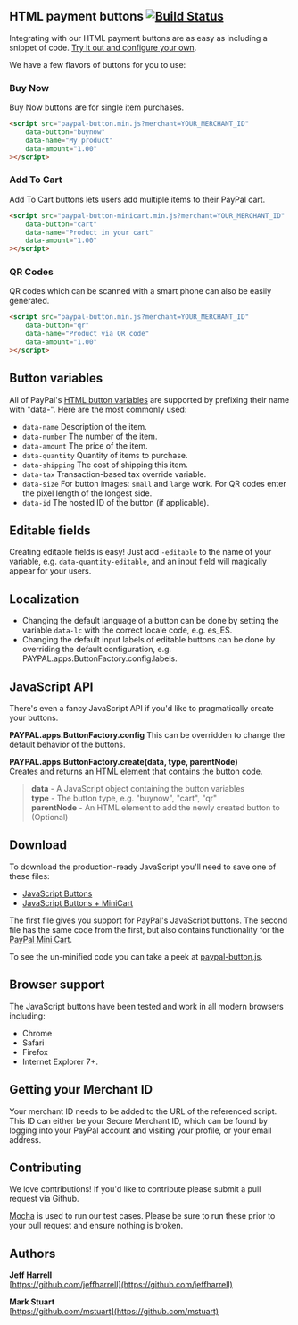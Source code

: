 ## HTML payment buttons [![Build Status](https://travis-ci.org/paypal/JavaScriptButtons.png)](https://travis-ci.org/paypal/JavaScriptButtons)

Integrating with our HTML payment buttons are as easy as including a snippet of code. [Try it out and configure your own](http://paypal.github.com/JavaScriptButtons/).

We have a few flavors of buttons for you to use:

### Buy Now
Buy Now buttons are for single item purchases.

```html
<script src="paypal-button.min.js?merchant=YOUR_MERCHANT_ID"
    data-button="buynow"
    data-name="My product"
    data-amount="1.00"
></script>
```


### Add To Cart
Add To Cart buttons lets users add multiple items to their PayPal cart.

```html
<script src="paypal-button-minicart.min.js?merchant=YOUR_MERCHANT_ID"
    data-button="cart"
    data-name="Product in your cart"
    data-amount="1.00"
></script>
```

### QR Codes
QR codes which can be scanned with a smart phone can also be easily generated.

```html
<script src="paypal-button.min.js?merchant=YOUR_MERCHANT_ID"
    data-button="qr"
    data-name="Product via QR code"
    data-amount="1.00"
></script>
```


## Button variables
All of PayPal's [HTML button variables](https://cms.paypal.com/us/cgi-bin/?cmd=_render-content&content_ID=developer/e_howto_html_Appx_websitestandard_htmlvariables) are supported by prefixing their name with "data-". Here are the most commonly used:

* `data-name` Description of the item.
* `data-number` The number of the item.
* `data-amount` The price of the item.
* `data-quantity` Quantity of items to purchase.
* `data-shipping` The cost of shipping this item.
* `data-tax` Transaction-based tax override variable.
* `data-size` For button images: `small` and `large` work. For QR codes enter the pixel length of the longest side.
* `data-id` The hosted ID of the button (if applicable).

## Editable fields
Creating editable fields is easy! Just add `-editable` to the name of your variable, e.g. `data-quantity-editable`, and an input field will magically appear for your users.


## Localization
* Changing the default language of a button can be done by setting the variable `data-lc` with the correct locale code, e.g. es_ES.
* Changing the default input labels of editable buttons can be done by overriding the default configuration, e.g. PAYPAL.apps.ButtonFactory.config.labels.


## JavaScript API
There's even a fancy JavaScript API if you'd like to pragmatically create your buttons.

**PAYPAL.apps.ButtonFactory.config**
This can be overridden to change the default behavior of the buttons.

**PAYPAL.apps.ButtonFactory.create(data, type, parentNode)**  
Creates and returns an HTML element that contains the button code. 
> **data** - A JavaScript object containing the button variables  
> **type** - The button type, e.g. "buynow", "cart", "qr"  
> **parentNode** - An HTML element to add the newly created button to (Optional)  


## Download
To download the production-ready JavaScript you'll need to save one of these files:

* [JavaScript Buttons](https://github.com/paypal/JavaScriptButtons/blob/master/dist/paypal-button.min.js)
* [JavaScript Buttons + MiniCart](https://github.com/paypal/JavaScriptButtons/blob/master/dist/paypal-button-minicart.min.js)

The first file gives you support for PayPal's JavaScript buttons. The second file has the same code from the first, but also contains functionality for the [PayPal Mini Cart](https://github.com/jeffharrell/MiniCart).

To see the un-minified code you can take a peek at [paypal-button.js](https://github.com/paypal/JavaScriptButtons/blob/master/src/paypal-button.js).


## Browser support 
The JavaScript buttons have been tested and work in all modern browsers including:

* Chrome
* Safari
* Firefox
* Internet Explorer 7+.


## Getting your Merchant ID
Your merchant ID needs to be added to the URL of the referenced script. This ID can either be your Secure Merchant ID, which can be found by logging into your PayPal account and visiting your profile, or your email address.


## Contributing 

We love contributions! If you'd like to contribute please submit a pull request via Github. 

[Mocha](https://github.com/visionmedia/mocha) is used to run our test cases. Please be sure to run these prior to your pull request and ensure nothing is broken.


## Authors
**Jeff Harrell**  
[https://github.com/jeffharrell](https://github.com/jeffharrell)

**Mark Stuart**  
[https://github.com/mstuart](https://github.com/mstuart)